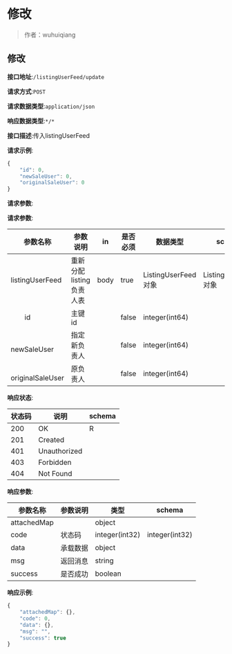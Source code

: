 # 修改

> 作者：wuhuiqiang

## 修改


**接口地址**:`/listingUserFeed/update`


**请求方式**:`POST`


**请求数据类型**:`application/json`


**响应数据类型**:`*/*`


**接口描述**:传入listingUserFeed


**请求示例**:


```javascript
{
	"id": 0,
	"newSaleUser": 0,
	"originalSaleUser": 0
}
```


**请求参数**:


**请求参数**:


| 参数名称 | 参数说明 | in    | 是否必须 | 数据类型 | schema |
| -------- | -------- | ----- | -------- | -------- | ------ |
|listingUserFeed|重新分配listing负责人表|body|true|ListingUserFeed对象|ListingUserFeed对象|
|&emsp;&emsp;id|主键id||false|integer(int64)||
|&emsp;&emsp;newSaleUser|指定新负责人||false|integer(int64)||
|&emsp;&emsp;originalSaleUser|原负责人||false|integer(int64)||


**响应状态**:


| 状态码 | 说明 | schema |
| -------- | -------- | ----- | 
|200|OK|R|
|201|Created||
|401|Unauthorized||
|403|Forbidden||
|404|Not Found||


**响应参数**:


| 参数名称 | 参数说明 | 类型 | schema |
| -------- | -------- | ----- |----- | 
|attachedMap||object||
|code|状态码|integer(int32)|integer(int32)|
|data|承载数据|object||
|msg|返回消息|string||
|success|是否成功|boolean||


**响应示例**:
```javascript
{
	"attachedMap": {},
	"code": 0,
	"data": {},
	"msg": "",
	"success": true
}
```